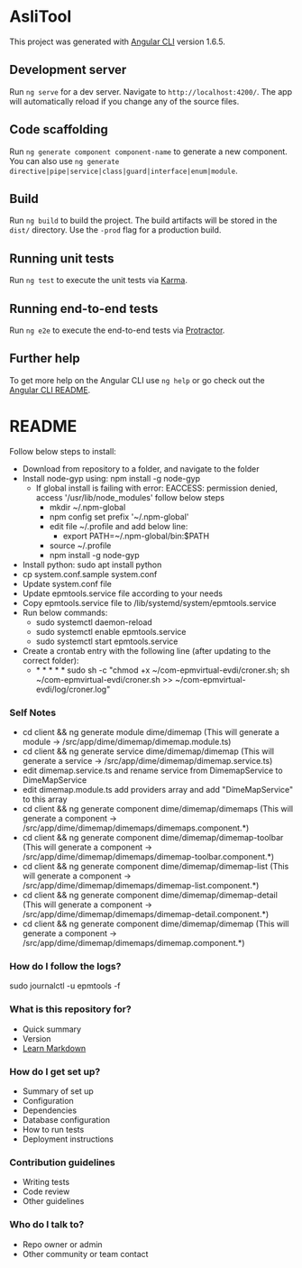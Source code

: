 # AsliTool

This project was generated with [Angular CLI](https://github.com/angular/angular-cli) version 1.6.5.

## Development server

Run `ng serve` for a dev server. Navigate to `http://localhost:4200/`. The app will automatically reload if you change any of the source files.

## Code scaffolding

Run `ng generate component component-name` to generate a new component. You can also use `ng generate directive|pipe|service|class|guard|interface|enum|module`.

## Build

Run `ng build` to build the project. The build artifacts will be stored in the `dist/` directory. Use the `-prod` flag for a production build.

## Running unit tests

Run `ng test` to execute the unit tests via [Karma](https://karma-runner.github.io).

## Running end-to-end tests

Run `ng e2e` to execute the end-to-end tests via [Protractor](http://www.protractortest.org/).

## Further help

To get more help on the Angular CLI use `ng help` or go check out the [Angular CLI README](https://github.com/angular/angular-cli/blob/master/README.md).

# README #

Follow below steps to install:

* Download from repository to a folder, and navigate to the folder
* Install node-gyp using: npm install -g node-gyp
	* If global install is failing with error: EACCESS: permission denied, access '/usr/lib/node_modules' follow below steps
		* mkdir ~/.npm-global
		* npm config set prefix '~/.npm-global'
		* edit file ~/.profile and add below line:
			* export PATH=~/.npm-global/bin:$PATH
		* source ~/.profile
		* npm install -g node-gyp
* Install python: sudo apt install python
* cp system.conf.sample system.conf
* Update system.conf file
* Update epmtools.service file according to your needs
* Copy epmtools.service file to /lib/systemd/system/epmtools.service
* Run below commands:
	* sudo systemctl daemon-reload
	* sudo systemctl enable epmtools.service
	* sudo systemctl start epmtools.service
* Create a crontab entry with the following line (after updating to the correct folder):
	* \* \* \* \* \* sudo sh -c "chmod +x ~/com-epmvirtual-evdi/croner.sh;  sh ~/com-epmvirtual-evdi/croner.sh  >> ~/com-epmvirtual-evdi/log/croner.log"

### Self Notes ###
* cd client && ng generate module dime/dimemap                                        (This will generate a module -> /src/app/dime/dimemap/dimemap.module.ts)
* cd client && ng generate service dime/dimemap/dimemap                               (This will generate a service -> /src/app/dime/dimemap/dimemap.service.ts)
* edit dimemap.service.ts and rename service from DimemapService to DimeMapService
* edit dimemap.module.ts add providers array and add "DimeMapService" to this array
* cd client && ng generate component dime/dimemap/dimemaps                            (This will generate a component -> /src/app/dime/dimemap/dimemaps/dimemaps.component.*)
* cd client && ng generate component dime/dimemap/dimemap-toolbar                     (This will generate a component -> /src/app/dime/dimemap/dimemaps/dimemap-toolbar.component.*)
* cd client && ng generate component dime/dimemap/dimemap-list                        (This will generate a component -> /src/app/dime/dimemap/dimemaps/dimemap-list.component.*)
* cd client && ng generate component dime/dimemap/dimemap-detail                      (This will generate a component -> /src/app/dime/dimemap/dimemaps/dimemap-detail.component.*)
* cd client && ng generate component dime/dimemap/dimemap                             (This will generate a component -> /src/app/dime/dimemap/dimemaps/dimemap.component.*)
	
### How do I follow the logs? ###
sudo journalctl -u epmtools -f

### What is this repository for? ###

* Quick summary
* Version
* [Learn Markdown](https://bitbucket.org/tutorials/markdowndemo)

### How do I get set up? ###

* Summary of set up
* Configuration
* Dependencies
* Database configuration
* How to run tests
* Deployment instructions

### Contribution guidelines ###

* Writing tests
* Code review
* Other guidelines

### Who do I talk to? ###

* Repo owner or admin
* Other community or team contact
